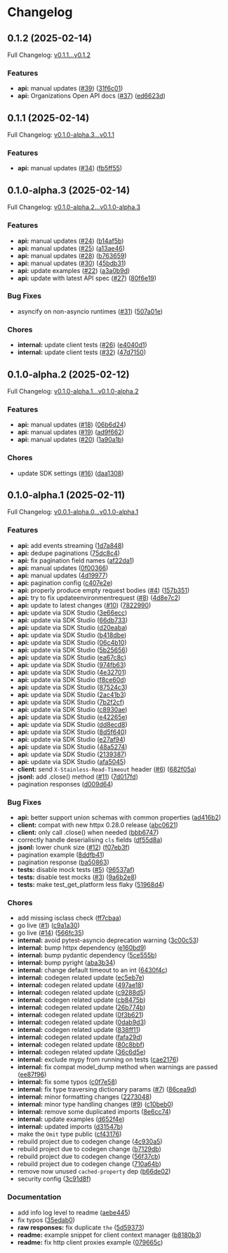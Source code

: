 # Changelog

## 0.1.2 (2025-02-14)

Full Changelog: [v0.1.1...v0.1.2](https://github.com/gitpod-io/gitpod-sdk-python/compare/v0.1.1...v0.1.2)

### Features

* **api:** manual updates ([#39](https://github.com/gitpod-io/gitpod-sdk-python/issues/39)) ([31f6c01](https://github.com/gitpod-io/gitpod-sdk-python/commit/31f6c01e50663c19a4e11808458b4bbd3fb38ead))
* **api:** Organizations Open API docs ([#37](https://github.com/gitpod-io/gitpod-sdk-python/issues/37)) ([ed6623d](https://github.com/gitpod-io/gitpod-sdk-python/commit/ed6623dbad5cf3605f8d5e3d07450cc30576ad0f))

## 0.1.1 (2025-02-14)

Full Changelog: [v0.1.0-alpha.3...v0.1.1](https://github.com/gitpod-io/gitpod-sdk-python/compare/v0.1.0-alpha.3...v0.1.1)

### Features

* **api:** manual updates ([#34](https://github.com/gitpod-io/gitpod-sdk-python/issues/34)) ([fb5ff55](https://github.com/gitpod-io/gitpod-sdk-python/commit/fb5ff55a252bf6d6bee4dd33b732680cf3100a40))

## 0.1.0-alpha.3 (2025-02-14)

Full Changelog: [v0.1.0-alpha.2...v0.1.0-alpha.3](https://github.com/gitpod-io/gitpod-sdk-python/compare/v0.1.0-alpha.2...v0.1.0-alpha.3)

### Features

* **api:** manual updates ([#24](https://github.com/gitpod-io/gitpod-sdk-python/issues/24)) ([b14af5b](https://github.com/gitpod-io/gitpod-sdk-python/commit/b14af5b14f013a2d966b6dca24abcc45975555e5))
* **api:** manual updates ([#25](https://github.com/gitpod-io/gitpod-sdk-python/issues/25)) ([a13ae46](https://github.com/gitpod-io/gitpod-sdk-python/commit/a13ae465471d0323a2151fc904c8214f295e5a90))
* **api:** manual updates ([#28](https://github.com/gitpod-io/gitpod-sdk-python/issues/28)) ([b763659](https://github.com/gitpod-io/gitpod-sdk-python/commit/b763659e5a226b94311d5f898534794879b279f8))
* **api:** manual updates ([#30](https://github.com/gitpod-io/gitpod-sdk-python/issues/30)) ([45bdb31](https://github.com/gitpod-io/gitpod-sdk-python/commit/45bdb315c9e912833b335244ac1fdb7737c423c2))
* **api:** update examples ([#22](https://github.com/gitpod-io/gitpod-sdk-python/issues/22)) ([a3a0b9d](https://github.com/gitpod-io/gitpod-sdk-python/commit/a3a0b9dbb81bc5915ca65948fc570b406b2b587e))
* **api:** update with latest API spec ([#27](https://github.com/gitpod-io/gitpod-sdk-python/issues/27)) ([80f6e19](https://github.com/gitpod-io/gitpod-sdk-python/commit/80f6e194b049fa48e82fe310c9c56e632588bfb9))


### Bug Fixes

* asyncify on non-asyncio runtimes ([#31](https://github.com/gitpod-io/gitpod-sdk-python/issues/31)) ([507a01e](https://github.com/gitpod-io/gitpod-sdk-python/commit/507a01eb2eaed68da316448a12a98d13034b57f7))


### Chores

* **internal:** update client tests ([#26](https://github.com/gitpod-io/gitpod-sdk-python/issues/26)) ([e4040d1](https://github.com/gitpod-io/gitpod-sdk-python/commit/e4040d15067dea4ce6eb57742e6857bd8c227c4b))
* **internal:** update client tests ([#32](https://github.com/gitpod-io/gitpod-sdk-python/issues/32)) ([47d7150](https://github.com/gitpod-io/gitpod-sdk-python/commit/47d715021c3ca29e930c5b9e928e2f4aeb201ecc))

## 0.1.0-alpha.2 (2025-02-12)

Full Changelog: [v0.1.0-alpha.1...v0.1.0-alpha.2](https://github.com/gitpod-io/gitpod-sdk-python/compare/v0.1.0-alpha.1...v0.1.0-alpha.2)

### Features

* **api:** manual updates ([#18](https://github.com/gitpod-io/gitpod-sdk-python/issues/18)) ([06b6d24](https://github.com/gitpod-io/gitpod-sdk-python/commit/06b6d240835591bac5f684eb4c5b948ad16c831a))
* **api:** manual updates ([#19](https://github.com/gitpod-io/gitpod-sdk-python/issues/19)) ([ad9f662](https://github.com/gitpod-io/gitpod-sdk-python/commit/ad9f6629f8ba9b829299c3e43efea320f80e9d62))
* **api:** manual updates ([#20](https://github.com/gitpod-io/gitpod-sdk-python/issues/20)) ([1a90a1b](https://github.com/gitpod-io/gitpod-sdk-python/commit/1a90a1bf843979c5ca263e88f36afd04265e7137))


### Chores

* update SDK settings ([#16](https://github.com/gitpod-io/gitpod-sdk-python/issues/16)) ([daa1308](https://github.com/gitpod-io/gitpod-sdk-python/commit/daa13087a8e0e3678365e5ef51cd3db2f4737327))

## 0.1.0-alpha.1 (2025-02-11)

Full Changelog: [v0.0.1-alpha.0...v0.1.0-alpha.1](https://github.com/gitpod-io/gitpod-sdk-python/compare/v0.0.1-alpha.0...v0.1.0-alpha.1)

### Features

* **api:** add events streaming ([1d7a848](https://github.com/gitpod-io/gitpod-sdk-python/commit/1d7a848908ba3cb5c527bc6253c19e5a84a28b18))
* **api:** dedupe paginations ([75dc8c4](https://github.com/gitpod-io/gitpod-sdk-python/commit/75dc8c43b9ef8453cac3d9f18aafaa5deffca48f))
* **api:** fix pagination field names ([af22da1](https://github.com/gitpod-io/gitpod-sdk-python/commit/af22da11015915a96f68f74851abc7442fc4a0bf))
* **api:** manual updates ([0f00366](https://github.com/gitpod-io/gitpod-sdk-python/commit/0f00366da2833f31a9f298ac6c2ae980c1a6db99))
* **api:** manual updates ([4d19977](https://github.com/gitpod-io/gitpod-sdk-python/commit/4d199779647d6fafb2a1a26872b5a72c4b3378b6))
* **api:** pagination config ([c407e2e](https://github.com/gitpod-io/gitpod-sdk-python/commit/c407e2eaadda4d1ccbba6065235eac03a2332c48))
* **api:** properly produce empty request bodies ([#4](https://github.com/gitpod-io/gitpod-sdk-python/issues/4)) ([157b351](https://github.com/gitpod-io/gitpod-sdk-python/commit/157b35194ee33d9e83277e5b559a214c21e37531))
* **api:** try to fix updateenvironmentrequest ([#8](https://github.com/gitpod-io/gitpod-sdk-python/issues/8)) ([4d8e7c2](https://github.com/gitpod-io/gitpod-sdk-python/commit/4d8e7c207031edf11b3a3a9163f62b8e8d2f6576))
* **api:** update to latest changes ([#10](https://github.com/gitpod-io/gitpod-sdk-python/issues/10)) ([7822990](https://github.com/gitpod-io/gitpod-sdk-python/commit/7822990e687b35793e921b43aaa5cc73e101ae0f))
* **api:** update via SDK Studio ([3e66ecc](https://github.com/gitpod-io/gitpod-sdk-python/commit/3e66ecc1e5b3f7495b143f9fb31df85d24b871c6))
* **api:** update via SDK Studio ([66db733](https://github.com/gitpod-io/gitpod-sdk-python/commit/66db73366f6edaf7f0b21c1a88ec230b8650423d))
* **api:** update via SDK Studio ([d20eaba](https://github.com/gitpod-io/gitpod-sdk-python/commit/d20eaba8a2034c60b7957e74b1b060305102a520))
* **api:** update via SDK Studio ([b418dbe](https://github.com/gitpod-io/gitpod-sdk-python/commit/b418dbed6ce6c7e3a6eeee211f3391342cdc9d51))
* **api:** update via SDK Studio ([06c4b10](https://github.com/gitpod-io/gitpod-sdk-python/commit/06c4b10fff0b115550b0ab3a5fa106348d3868d4))
* **api:** update via SDK Studio ([5b25656](https://github.com/gitpod-io/gitpod-sdk-python/commit/5b2565694ed495e564f948078c02dd46efe8fadf))
* **api:** update via SDK Studio ([ea67c8c](https://github.com/gitpod-io/gitpod-sdk-python/commit/ea67c8c3e4ed067a049153a6807051bdf6f64cff))
* **api:** update via SDK Studio ([974fb63](https://github.com/gitpod-io/gitpod-sdk-python/commit/974fb635622cc790b134afa0e374e27951ab59b4))
* **api:** update via SDK Studio ([4e32701](https://github.com/gitpod-io/gitpod-sdk-python/commit/4e3270181d05a023bec2afc835dea83fcdcec3b2))
* **api:** update via SDK Studio ([f8ce60d](https://github.com/gitpod-io/gitpod-sdk-python/commit/f8ce60dbadb28a8d29184ac561f5c0608e23e5a0))
* **api:** update via SDK Studio ([87524c3](https://github.com/gitpod-io/gitpod-sdk-python/commit/87524c331c989fa4debc93bede3e16659f94ec62))
* **api:** update via SDK Studio ([2ac41b3](https://github.com/gitpod-io/gitpod-sdk-python/commit/2ac41b3c8889105bd7d5c9a052468646bd670252))
* **api:** update via SDK Studio ([7b2f2cf](https://github.com/gitpod-io/gitpod-sdk-python/commit/7b2f2cf872b573c4945ab7eb83e1011dcd082f06))
* **api:** update via SDK Studio ([c8930ae](https://github.com/gitpod-io/gitpod-sdk-python/commit/c8930ae28eb3d89dd32ca1db15d1bd4bd0423498))
* **api:** update via SDK Studio ([e42265e](https://github.com/gitpod-io/gitpod-sdk-python/commit/e42265e20f8fb254f4ea31f4f868de669dd31475))
* **api:** update via SDK Studio ([dd8ecd8](https://github.com/gitpod-io/gitpod-sdk-python/commit/dd8ecd84a27bb9c9701c269e05300a7d2d4e5708))
* **api:** update via SDK Studio ([8d5f640](https://github.com/gitpod-io/gitpod-sdk-python/commit/8d5f640dd221b455794a8cf40b2071af0467d3f5))
* **api:** update via SDK Studio ([e27af94](https://github.com/gitpod-io/gitpod-sdk-python/commit/e27af94de0c010b0970f3badad10ee35034dfe1d))
* **api:** update via SDK Studio ([48a5274](https://github.com/gitpod-io/gitpod-sdk-python/commit/48a5274bbc3678b4a0cc74679efa9884acb258df))
* **api:** update via SDK Studio ([2139387](https://github.com/gitpod-io/gitpod-sdk-python/commit/2139387ad0c36be18b31a0f3446c39c974637520))
* **api:** update via SDK Studio ([afa5045](https://github.com/gitpod-io/gitpod-sdk-python/commit/afa504592f2b73d450dfc7e9bd074fa22c23be7e))
* **client:** send `X-Stainless-Read-Timeout` header ([#6](https://github.com/gitpod-io/gitpod-sdk-python/issues/6)) ([682f05a](https://github.com/gitpod-io/gitpod-sdk-python/commit/682f05ae477692948c35e34666efa39110431020))
* **jsonl:** add .close() method ([#11](https://github.com/gitpod-io/gitpod-sdk-python/issues/11)) ([7d017fd](https://github.com/gitpod-io/gitpod-sdk-python/commit/7d017fdfa06fbc5297a5e58f9b110de5d8d7e7d0))
* pagination responses ([d009d64](https://github.com/gitpod-io/gitpod-sdk-python/commit/d009d64229f53e4f271799d273bbbae26fb3520b))


### Bug Fixes

* **api:** better support union schemas with common properties ([ad416b2](https://github.com/gitpod-io/gitpod-sdk-python/commit/ad416b216575ab7c015ab984dd94a72b240ad467))
* **client:** compat with new httpx 0.28.0 release ([abc0621](https://github.com/gitpod-io/gitpod-sdk-python/commit/abc0621222e659f182967b3ca147280f244e1fc4))
* **client:** only call .close() when needed ([bbb6747](https://github.com/gitpod-io/gitpod-sdk-python/commit/bbb6747ad4d09e9066cda67947fea40937d89bd2))
* correctly handle deserialising `cls` fields ([df55d8a](https://github.com/gitpod-io/gitpod-sdk-python/commit/df55d8a1decd0514c24033b9f2615616a1ae2292))
* **jsonl:** lower chunk size ([#12](https://github.com/gitpod-io/gitpod-sdk-python/issues/12)) ([f07eb3f](https://github.com/gitpod-io/gitpod-sdk-python/commit/f07eb3fee38d93d8ac2955f2846f8dd6ca74a5cc))
* pagination example ([8ddfb41](https://github.com/gitpod-io/gitpod-sdk-python/commit/8ddfb41ab1b872e2d8535194801826e88e7dee08))
* pagination response ([ba50863](https://github.com/gitpod-io/gitpod-sdk-python/commit/ba50863a1b9e11dcaafa657475081147f2fefd23))
* **tests:** disable mock tests ([#5](https://github.com/gitpod-io/gitpod-sdk-python/issues/5)) ([96537af](https://github.com/gitpod-io/gitpod-sdk-python/commit/96537af8e3e02ea3b043d5e1433df56344bfdea8))
* **tests:** disable test mocks ([#3](https://github.com/gitpod-io/gitpod-sdk-python/issues/3)) ([9a6b2e8](https://github.com/gitpod-io/gitpod-sdk-python/commit/9a6b2e8c7693b6de6cc15efcd6ea9594f90e291f))
* **tests:** make test_get_platform less flaky ([51968d4](https://github.com/gitpod-io/gitpod-sdk-python/commit/51968d4b351b54b5b402d8a77b37249205fe3681))


### Chores

* add missing isclass check ([ff7cbaa](https://github.com/gitpod-io/gitpod-sdk-python/commit/ff7cbaa4807baf6951a6317880ab894949129e85))
* go live ([#1](https://github.com/gitpod-io/gitpod-sdk-python/issues/1)) ([c9a1a30](https://github.com/gitpod-io/gitpod-sdk-python/commit/c9a1a30529fdd39494b65ddfaa724c255fa52888))
* go live ([#14](https://github.com/gitpod-io/gitpod-sdk-python/issues/14)) ([566fc35](https://github.com/gitpod-io/gitpod-sdk-python/commit/566fc3518fc2448b8d98b5f1f24f668c91343a7e))
* **internal:** avoid pytest-asyncio deprecation warning ([3c00c53](https://github.com/gitpod-io/gitpod-sdk-python/commit/3c00c53a00ff67157829da89bbbaceae142a411e))
* **internal:** bump httpx dependency ([e160bd9](https://github.com/gitpod-io/gitpod-sdk-python/commit/e160bd9a691017994b8704cca5eaaef0d0344940))
* **internal:** bump pydantic dependency ([5ce555b](https://github.com/gitpod-io/gitpod-sdk-python/commit/5ce555ba5ccdfa37a62c891e46a1758e1445369c))
* **internal:** bump pyright ([aba3b34](https://github.com/gitpod-io/gitpod-sdk-python/commit/aba3b34b382753596f0e3bbc211221b307d2d32c))
* **internal:** change default timeout to an int ([6430f4c](https://github.com/gitpod-io/gitpod-sdk-python/commit/6430f4cde5fb665c32501880ff06127b348e8b31))
* **internal:** codegen related update ([ec5eb7e](https://github.com/gitpod-io/gitpod-sdk-python/commit/ec5eb7e1ab7ce34c1f359300fdc1354e1d5cf549))
* **internal:** codegen related update ([497ae18](https://github.com/gitpod-io/gitpod-sdk-python/commit/497ae18d5624499a7c907f4689a8879b7c1d40b1))
* **internal:** codegen related update ([c9288d5](https://github.com/gitpod-io/gitpod-sdk-python/commit/c9288d535936274a7927b2bb2bf7e424e5b1e8b4))
* **internal:** codegen related update ([cb8475b](https://github.com/gitpod-io/gitpod-sdk-python/commit/cb8475b8084ade988b2861b636a432d45fb3b2ff))
* **internal:** codegen related update ([26b774b](https://github.com/gitpod-io/gitpod-sdk-python/commit/26b774b422be3b8f51ab25facff1c75c89257991))
* **internal:** codegen related update ([0f3b621](https://github.com/gitpod-io/gitpod-sdk-python/commit/0f3b6216e5c5fe1155fa8ae28fb8a81c65421267))
* **internal:** codegen related update ([0dab9d3](https://github.com/gitpod-io/gitpod-sdk-python/commit/0dab9d38924656bf9c2132a320d1233bc61e696a))
* **internal:** codegen related update ([838ff11](https://github.com/gitpod-io/gitpod-sdk-python/commit/838ff11b1d62ddc7148953e73262a35e1ec575ec))
* **internal:** codegen related update ([fafa29d](https://github.com/gitpod-io/gitpod-sdk-python/commit/fafa29d268068e422e5b774eacdd2faedbe32f39))
* **internal:** codegen related update ([80c8bbf](https://github.com/gitpod-io/gitpod-sdk-python/commit/80c8bbfa9f757e97878d336cd9cd7babe5d52d6b))
* **internal:** codegen related update ([36c6d5e](https://github.com/gitpod-io/gitpod-sdk-python/commit/36c6d5eb17f40adb63a29f22d89afa8eca9c0677))
* **internal:** exclude mypy from running on tests ([cae2176](https://github.com/gitpod-io/gitpod-sdk-python/commit/cae2176e0a99d1094f797fb49baab2435c04d5f6))
* **internal:** fix compat model_dump method when warnings are passed ([ee87f96](https://github.com/gitpod-io/gitpod-sdk-python/commit/ee87f963bab5e9ac07b3a9fb4c40f46ca3a07613))
* **internal:** fix some typos ([c0f7e58](https://github.com/gitpod-io/gitpod-sdk-python/commit/c0f7e58307c3602499e72354aee6d2ada1e15528))
* **internal:** fix type traversing dictionary params ([#7](https://github.com/gitpod-io/gitpod-sdk-python/issues/7)) ([86cea9d](https://github.com/gitpod-io/gitpod-sdk-python/commit/86cea9dcf4c25a5787023bb9ab378ac1b90e9b7c))
* **internal:** minor formatting changes ([2273048](https://github.com/gitpod-io/gitpod-sdk-python/commit/2273048b7dbc282f31edf563d56ff8dd223969d8))
* **internal:** minor type handling changes ([#9](https://github.com/gitpod-io/gitpod-sdk-python/issues/9)) ([c10beb0](https://github.com/gitpod-io/gitpod-sdk-python/commit/c10beb0e2369438df39099e48fe7f0a0d4bcace5))
* **internal:** remove some duplicated imports ([8e6cc74](https://github.com/gitpod-io/gitpod-sdk-python/commit/8e6cc74d2e16297d05cd9cc233e4d79fdff64930))
* **internal:** update examples ([d652f4e](https://github.com/gitpod-io/gitpod-sdk-python/commit/d652f4e1ab70a731eff04beb3ff0f7c471dbcacf))
* **internal:** updated imports ([d31547b](https://github.com/gitpod-io/gitpod-sdk-python/commit/d31547b97db1baea0383ecb8a86e65270a093b77))
* make the `Omit` type public ([cf43176](https://github.com/gitpod-io/gitpod-sdk-python/commit/cf4317618f0cc177f812781d62bd454afa279f45))
* rebuild project due to codegen change ([4c930a5](https://github.com/gitpod-io/gitpod-sdk-python/commit/4c930a5227bbec3f5a3d378ababf01ae8d4cedb3))
* rebuild project due to codegen change ([b7129db](https://github.com/gitpod-io/gitpod-sdk-python/commit/b7129db829b29adc2fbcf0eebdfc9f97e80d74c6))
* rebuild project due to codegen change ([56f37cb](https://github.com/gitpod-io/gitpod-sdk-python/commit/56f37cb299889d38a458cacc659c21df8bf14fbe))
* rebuild project due to codegen change ([710a64b](https://github.com/gitpod-io/gitpod-sdk-python/commit/710a64bcff5107c7180c9c994594c30a65e182cb))
* remove now unused `cached-property` dep ([b66de02](https://github.com/gitpod-io/gitpod-sdk-python/commit/b66de02aeb1dfe216c3c6f4687db973de79f03d2))
* security config ([3c91d8f](https://github.com/gitpod-io/gitpod-sdk-python/commit/3c91d8f00626733cdfb925c0382b994f287b8c33))


### Documentation

* add info log level to readme ([aebe445](https://github.com/gitpod-io/gitpod-sdk-python/commit/aebe445be3e15f9773dad03ee9b3f565f3c7273b))
* fix typos ([35edab0](https://github.com/gitpod-io/gitpod-sdk-python/commit/35edab0b4da50551371b866f4a24a5c520fa9264))
* **raw responses:** fix duplicate `the` ([5d59373](https://github.com/gitpod-io/gitpod-sdk-python/commit/5d5937373485b2a0293d9ebd0ca949d9ed8da26f))
* **readme:** example snippet for client context manager ([b8180b3](https://github.com/gitpod-io/gitpod-sdk-python/commit/b8180b3266fe57a68e3e72af355bb7cc898b8bf2))
* **readme:** fix http client proxies example ([079665c](https://github.com/gitpod-io/gitpod-sdk-python/commit/079665c9ce58df2e2f7c77cb6b610fdb0dc62c43))
